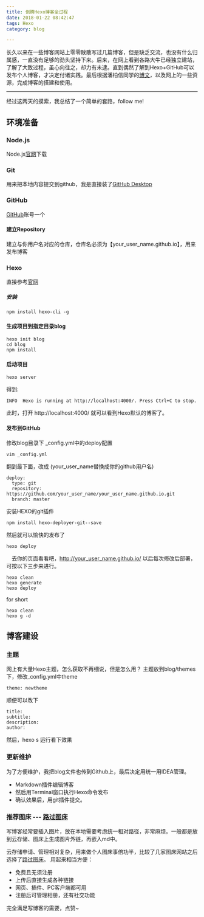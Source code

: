```yaml
---
title: 倒腾Hexo博客全过程
date: 2018-01-22 08:42:47
tags: Hexo
category: blog

---
```

长久以来在一些博客网站上零零散散写过几篇博客，但是缺乏交流，也没有什么归属感，一直没有足够的劲头坚持下来。后来，在网上看到各路大牛已经独立建站，了解了大致过程，虽心向往之，却力有未逮。直到偶然了解到Hexo+GitHub可以发布个人博客，才决定付诸实践。最后根据潘柏信同学的[博文](http://baixin.io/2015/08/HEXO%E6%90%AD%E5%BB%BA%E4%B8%AA%E4%BA%BA%E5%8D%9A%E5%AE%A2/)，以及网上的一些资源，完成博客的搭建和使用。

---
经过这两天的摸索，我总结了一个简单的套路，follow me!


## **环境准备**
### Node.js
Node.js[官网](https://nodejs.org/)下载
### Git
用来把本地内容提交到github，我是直接装了[GitHub Desktop](https://desktop.github.com/)
### GitHub
[GitHub](https://github.com/)账号一个
#### 建立Repository
建立与你用户名对应的仓库，仓库名必须为【your_user_name.github.io】，用来发布博客
### Hexo
直接参考[官网](https://hexo.io/)
##### 安装

```
npm install hexo-cli -g
```
#### 生成项目到指定目录blog
```
hexo init blog
cd blog
npm install
```
#### 启动项目
```
hexo server
```
得到:

	INFO  Hexo is running at http://localhost:4000/. Press Ctrl+C to stop.

此时，打开 http://localhost:4000/ 就可以看到Hexo默认的博客了。

#### 发布到GitHub
修改blog目录下 _config.yml中的deploy配置

	vim _config.yml

翻到最下面，改成 (your_user_name替换成你的github用户名)

	deploy:
	  type: git
	  repository: https://github.com/your_user_name/your_user_name.github.io.git
	  branch: master

安装HEXO的git插件

	npm install hexo-deployer-git--save

然后就可以愉快的发布了

	hexo deploy

　去你的页面看看吧，http://your_user_name.github.io/
  以后每次修改后部署，可按以下三步来进行。

	hexo clean
	hexo generate
	hexo deploy
   for short

	hexo clean
	hexo g -d

## 博客建设
### 主题
网上有大量Hexo主题，怎么获取不再细说，但是怎么用？
 主题放到blog/themes下，修改_config.yml中theme

    theme: newtheme

 顺便可以改下

    title:
    subtitle:
    description:
    author:

然后，hexo s 运行看下效果
### 更新维护
为了方便维护，我把blog文件也传到Github上，最后决定用统一用IDEA管理。
- Markdown插件编辑博客
- 然后用Terminal窗口执行Hexo命令发布
- 确认效果后，用git插件提交。

### 推荐图床 --- [路过图床](https://imgchr.com/)   
写博客经常要插入图片，放在本地需要考虑统一相对路径，非常麻烦。一般都是放到云存储、图床上生成图片外链，再嵌入md中。

云存储申请、管理相对复杂，用来做个人图床事倍功半，比较了几家图床网站之后选择了[路过图床](https://imgchr.com/)。
用起来相当方便：
- 免费且无须注册
- 上传后直接生成各种链接
- 网页、插件、PC客户端都可用
- 注册后可管理相册，还有社交功能

完全满足写博客的需要，点赞~
